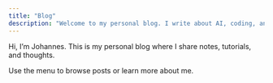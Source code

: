 ```yaml
---
title: "Blog"
description: "Welcome to my personal blog. I write about AI, coding, and things I learn."
---
```


Hi, I’m Johannes. This is my personal blog where I share notes, tutorials, and thoughts.

Use the menu to browse posts or learn more about me.
